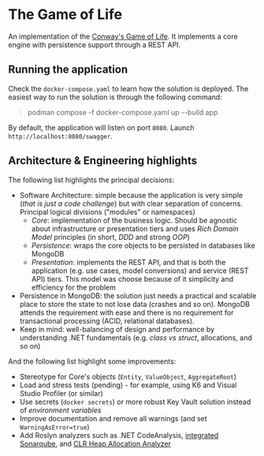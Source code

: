 # The Game of Life

An implementation of the [Conway's Game of Life](https://en.wikipedia.org/wiki/Conway%27s_Game_of_Life). It implements a core engine with persistence support through a REST API.

## Running the application

Check the `docker-compose.yaml` to learn how the solution is deployed. The easiest way to run the solution is through the following command:

> podman compose -f docker-compose.yaml up --build app

By default, the application will listen on port `8080`. Launch `http://localhost:8080/swagger`.

## Architecture & Engineering highlights

The following list highlights the principal decisions:

* Software Architecture: simple because the application is very simple (_that is just a code challenge_) but with clear separation of concerns. Principal logical divisions ("modules" or namespaces)
    *  _Core_: implementation of the business logic. Should be agnostic about infrastructure or presentation tiers and uses _Rich Domain Model_ principles (in short, _DDD_ and strong _OOP_)
    * _Persistence_: wraps the core objects to be persisted in databases like MongoDB
    * _Presentation_: implements the REST API, and that is both the application (e.g. use cases, model conversions) and service (REST API) tiers. This model was choose because of it simplicity and efficiency for the problem
* Persistence in MongoDB: the solution just needs a practical and scalable place to store the state to not lose data (crashes and so on). MongoDB attends the requirement with ease and there is no requirement for transactional processing (ACID, relational databases).
* Keep in mind: well-balancing of design and performance by understanding .NET fundamentals (e.g. _class vs struct_, allocations, and so on)

And the following list highlight some improvements:

* Stereotype for Core's objects (`Entity`, `ValueObject`, `AggregateRoot`)
* Load and stress tests (pending) - for example, using K6 and Visual Studio Profiler (or similar)
* Use secrets (`docker secrets`) or more robust Key Vault solution instead of _environment variables_
* Improve documentation and remove all warnings (and set `WarningAsError=true`)
* Add Roslyn analyzers such as .NET CodeAnalysis, [integrated Sonarqube](https://www.nuget.org/packages/SonarAnalyzer.CSharp), and [CLR Heap Allocation Analyzer](https://www.nuget.org/packages/ClrHeapAllocationAnalyzer)
